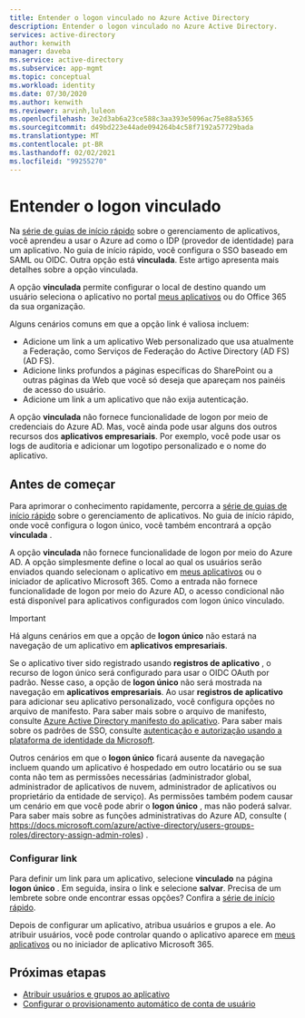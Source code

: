 ```yaml
---
title: Entender o logon vinculado no Azure Active Directory
description: Entender o logon vinculado no Azure Active Directory.
services: active-directory
author: kenwith
manager: daveba
ms.service: active-directory
ms.subservice: app-mgmt
ms.topic: conceptual
ms.workload: identity
ms.date: 07/30/2020
ms.author: kenwith
ms.reviewer: arvinh,luleon
ms.openlocfilehash: 3e2d3ab6a23ce588c3aa393e5096ac75e88a5365
ms.sourcegitcommit: d49bd223e44ade094264b4c58f7192a57729bada
ms.translationtype: MT
ms.contentlocale: pt-BR
ms.lasthandoff: 02/02/2021
ms.locfileid: "99255270"
---
```

# <a name="understand-linked-sign-on"></a>Entender o logon vinculado

Na [série de guias de início rápido](view-applications-portal.md) sobre o gerenciamento de aplicativos, você aprendeu a usar o Azure ad como o IDP (provedor de identidade) para um aplicativo. No guia de início rápido, você configura o SSO baseado em SAML ou OIDC. Outra opção está **vinculada**. Este artigo apresenta mais detalhes sobre a opção vinculada.

A opção **vinculada** permite configurar o local de destino quando um usuário seleciona o aplicativo no portal [meus aplicativos](https://myapps.microsoft.com/) ou do Office 365 da sua organização.

Alguns cenários comuns em que a opção link é valiosa incluem:
- Adicione um link a um aplicativo Web personalizado que usa atualmente a Federação, como Serviços de Federação do Active Directory (AD FS) (AD FS).
- Adicione links profundos a páginas específicas do SharePoint ou a outras páginas da Web que você só deseja que apareçam nos painéis de acesso do usuário.
- Adicione um link a um aplicativo que não exija autenticação. 
 
 A opção **vinculada** não fornece funcionalidade de logon por meio de credenciais do Azure AD. Mas, você ainda pode usar alguns dos outros recursos dos **aplicativos empresariais**. Por exemplo, você pode usar os logs de auditoria e adicionar um logotipo personalizado e o nome do aplicativo.

## <a name="before-you-begin"></a>Antes de começar

Para aprimorar o conhecimento rapidamente, percorra a [série de guias de início rápido](view-applications-portal.md) sobre o gerenciamento de aplicativos. No guia de início rápido, onde você configura o logon único, você também encontrará a opção **vinculada** . 

A opção **vinculada** não fornece funcionalidade de logon por meio do Azure AD. A opção simplesmente define o local ao qual os usuários serão enviados quando selecionam o aplicativo em [meus aplicativos](https://myapps.microsoft.com/) ou o iniciador de aplicativo Microsoft 365.  Como a entrada não fornece funcionalidade de logon por meio do Azure AD, o acesso condicional não está disponível para aplicativos configurados com logon único vinculado.

> [!IMPORTANT] 
> Há alguns cenários em que a opção de **logon único** não estará na navegação de um aplicativo em **aplicativos empresariais**. 
>
> Se o aplicativo tiver sido registrado usando **registros de aplicativo** , o recurso de logon único será configurado para usar o OIDC OAuth por padrão. Nesse caso, a opção de **logon único** não será mostrada na navegação em **aplicativos empresariais**. Ao usar **registros de aplicativo** para adicionar seu aplicativo personalizado, você configura opções no arquivo de manifesto. Para saber mais sobre o arquivo de manifesto, consulte [Azure Active Directory manifesto do aplicativo](../develop/reference-app-manifest.md). Para saber mais sobre os padrões de SSO, consulte [autenticação e autorização usando a plataforma de identidade da Microsoft](../develop/authentication-vs-authorization.md#authentication-and-authorization-using-the-microsoft-identity-platform). 
>
> Outros cenários em que o **logon único** ficará ausente da navegação incluem quando um aplicativo é hospedado em outro locatário ou se sua conta não tem as permissões necessárias (administrador global, administrador de aplicativos de nuvem, administrador de aplicativos ou proprietário da entidade de serviço). As permissões também podem causar um cenário em que você pode abrir o **logon único** , mas não poderá salvar. Para saber mais sobre as funções administrativas do Azure AD, consulte ( https://docs.microsoft.com/azure/active-directory/users-groups-roles/directory-assign-admin-roles) .

### <a name="configure-link"></a>Configurar link

Para definir um link para um aplicativo, selecione **vinculado** na página **logon único** . Em seguida, insira o link e selecione **salvar**. Precisa de um lembrete sobre onde encontrar essas opções? Confira a [série de início rápido](view-applications-portal.md).
 
Depois de configurar um aplicativo, atribua usuários e grupos a ele. Ao atribuir usuários, você pode controlar quando o aplicativo aparece em [meus aplicativos](https://myapps.microsoft.com/) ou no iniciador de aplicativo Microsoft 365.

## <a name="next-steps"></a>Próximas etapas

- [Atribuir usuários e grupos ao aplicativo](./assign-user-or-group-access-portal.md)
- [Configurar o provisionamento automático de conta de usuário](../app-provisioning/configure-automatic-user-provisioning-portal.md)
